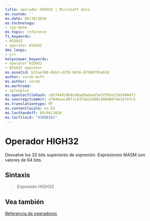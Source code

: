 ```yaml
---
title: operador HIGH32 | Microsoft Docs
ms.custom: ''
ms.date: 08/30/2018
ms.technology:
- cpp-masm
ms.topic: reference
f1_keywords:
- HIGH32
- operator HIGH32
dev_langs:
- C++
helpviewer_keywords:
- operator HIGH32
- HIGH32 operator
ms.assetid: b32ae3b8-0bb3-42f8-b616-6f568791a618
author: corob-msft
ms.author: corob
ms.workload:
- cplusplus
ms.openlocfilehash: c85744918b9c66ad9adaed3e5f595e21d24904f1
ms.sourcegitcommit: a7046aac86f1c83faba1088c80698474e25fe7c3
ms.translationtype: MT
ms.contentlocale: es-ES
ms.lasthandoff: 09/04/2018
ms.locfileid: "43688161"
---
```

# <a name="operator-high32"></a>Operador HIGH32

Devuelve los 32 bits superiores de *expresión*. Expresiones MASM son valores de 64 bits.

## <a name="syntax"></a>Sintaxis

> Expresión HIGH32

## <a name="see-also"></a>Vea también

[Referencia de operadores](../../assembler/masm/operators-reference.md)<br/>